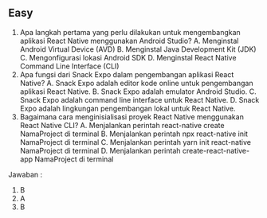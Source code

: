 ## Easy

1. Apa langkah pertama yang perlu dilakukan untuk mengembangkan aplikasi React Native menggunakan Android Studio?
   A. Menginstal Android Virtual Device (AVD)
   B. Menginstal Java Development Kit (JDK)
   C. Mengonfigurasi lokasi Android SDK
   D. Menginstal React Native Command Line Interface (CLI)
2. Apa fungsi dari Snack Expo dalam pengembangan aplikasi React Native?
   A. Snack Expo adalah editor kode online untuk pengembangan aplikasi React Native.
   B. Snack Expo adalah emulator Android Studio.
   C. Snack Expo adalah command line interface untuk React Native.
   D. Snack Expo adalah lingkungan pengembangan lokal untuk React Native.
3. Bagaimana cara menginisialisasi proyek React Native menggunakan React Native CLI?
   A. Menjalankan perintah react-native create NamaProject di terminal
   B. Menjalankan perintah npx react-native init NamaProject di terminal
   C. Menjalankan perintah yarn init react-native NamaProject di terminal
   D. Menjalankan perintah create-react-native-app NamaProject di terminal

Jawaban :

1. B
2. A
3. B
